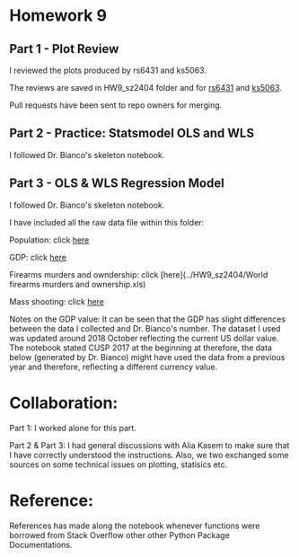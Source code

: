 
# Homework 9
## Part 1 - Plot Review
I reviewed the plots produced by rs6431 and ks5063. 

The reviews are saved in HW9_sz2404 folder and for [rs6431](../HW9_sz2404/rs6431_plotReview_sz2404.md) and [ks5063](../HW9_sz2404/ks5063_plotReview_sz2404.md).

Pull requests have been sent to repo owners for merging. 
## Part 2 - Practice: Statsmodel OLS and WLS
I followed Dr. Bianco's skeleton notebook. 

## Part 3 - OLS & WLS Regression Model

I followed Dr. Bianco's skeleton notebook. 

I have included all the raw data file within this folder:

Population: click [here](../HW9_sz2404/API_SP.POP.TOTL_DS2_en_excel_v2_10181007.xls)

GDP: click [here](../HW9_sz2404/API_NY.GDP.MKTP.CD_DS2_en_excel_v2_10203546.xls)

Firearms murders and owndership: click [here](../HW9_sz2404/World firearms murders and ownership.xls)

Mass shooting: click [here](../HW9_sz2404/data-pvLFI.csv)

Notes on the GDP value: 
It can be seen that the GDP has slight differences between the data I collected and Dr. Bianco's number. The dataset I used was updated around 2018 October reflecting the current US dollar value. The notebook stated CUSP 2017 at the beginning at therefore, the data below (generated by Dr. Bianco) might have used the data from a previous year and therefore, reflecting a different currency value.

# Collaboration:
Part 1: I worked alone for this part. 

Part 2 & Part 3: I had general discussions with Alia Kasem to make sure that I have correctly understood the instructions. Also, we two exchanged some sources on some technical issues on plotting, statisics etc. 

# Reference:
References has made along the notebook whenever functions were borrowed from Stack Overflow other other Python Package Documentations. 
